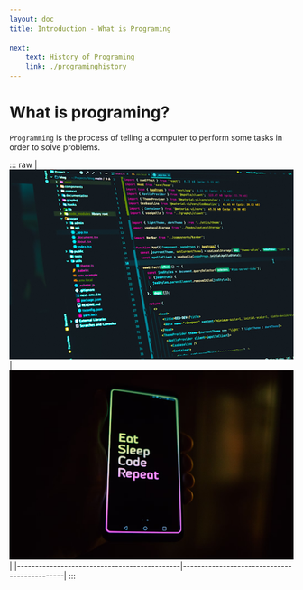 ```yaml
---
layout: doc
title: Introduction - What is Programing

next:
    text: History of Programing
    link: ./programinghistory
---
```


# What is programing?
`Programming` is the process of telling a computer to perform some tasks in order to solve problems.

::: raw
| ![user1](../../assets/programing-img-1.png) | ![user2](../../assets/programing-img-2.png) |
|---------------------------------------------|---------------------------------------------|
:::